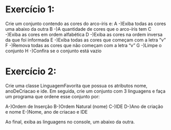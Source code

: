 # Exercício 1:

Crie um conjunto contendo as cores do arco-íris e:
 A -)Exiba todas as cores uma abaixo da outra
 B -)A quantidade de cores que o arco-íris tem
 C -)Exiba as cores em ordem alfabética
 D -)Exiba as cores na ordem inversa da que foi informada
 E -)Exiba todas as cores que começam com a letra ”v”
 F -)Remova todas as cores que não começam com a letra “v”
 G -)Limpe o conjunto
 H -)Confira se o conjunto está vazio
 
 # Exercício 2:
 
 Crie uma classe LinguagemFavorita que possua os atributos
nome, anoDeCriacao e ide. Em seguida, crie um conjunto com
3 linguagens e faça um programa que ordene esse conjunto
por:

 A-)Ordem de Inserção
 B-)Ordem Natural (nome)
 C-)IDE
 D-)Ano de criação e nome
 E-)Nome, ano de criacao e IDE

Ao final, exiba as linguagens no console, um abaixo da outra.
